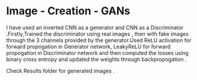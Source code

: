 # Image - Creation - GANs
I have used an inverted CNN as a generator and CNN as a Discriminator .Firstly,Trained the discriminator using real images , then with fake images through the 3 channels provided by the generator.Used ReLU activation for forward propogation in Generator network, LeakyReLU for forward propogation in Discriminator network and then computed the losses using binary cross entropy and updated the weights through backpropogation .</br>

Check Results folder for generated images .
